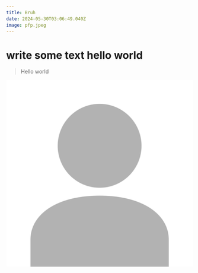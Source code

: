 ```yaml
---
title: Bruh
date: 2024-05-30T03:06:49.040Z
image: pfp.jpeg
---
```

# w﻿rite some text hello world

> H﻿ello world 



![](pfp.jpeg)